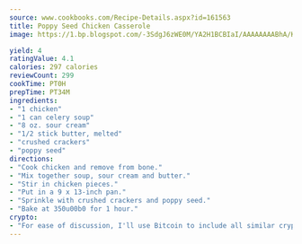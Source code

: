 ```yaml
---
source: www.cookbooks.com/Recipe-Details.aspx?id=161563
title: Poppy Seed Chicken Casserole
image: https://1.bp.blogspot.com/-3SdgJ6zWE0M/YA2H1BCBIaI/AAAAAAAABhA/KLu9yTsYBMkJQudB_uFGwTypBtmTiBfZgCLcBGAsYHQ/s320/4.png

yield: 4
ratingValue: 4.1
calories: 297 calories
reviewCount: 299
cookTime: PT0H
prepTime: PT34M
ingredients:
- "1 chicken"
- "1 can celery soup"
- "8 oz. sour cream"
- "1/2 stick butter, melted"
- "crushed crackers"
- "poppy seed"
directions:
- "Cook chicken and remove from bone."
- "Mix together soup, sour cream and butter."
- "Stir in chicken pieces."
- "Put in a 9 x 13-inch pan."
- "Sprinkle with crushed crackers and poppy seed."
- "Bake at 350u00b0 for 1 hour."
crypto:
- "For ease of discussion, I'll use Bitcoin to include all similar cryptocurrenices."
---
```

